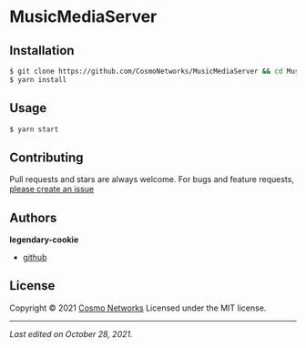 # MusicMediaServer

## Installation

```sh
$ git clone https://github.com/CosmoNetworks/MusicMediaServer && cd MusicMediaServer
$ yarn install
```

## Usage

```sh
$ yarn start
```

## Contributing

Pull requests and stars are always welcome. For bugs and feature requests, [please create an issue](https://github.com/CosmoNetworks/MusicMediaServer/issues)

## Authors

**legendary-cookie**

* [github](https://github.com/legendary-cookie)

## License

Copyright © 2021 [Cosmo Networks](https://github.com/CosmoNetworks)
Licensed under the MIT license.

***

_Last edited on October 28, 2021._
